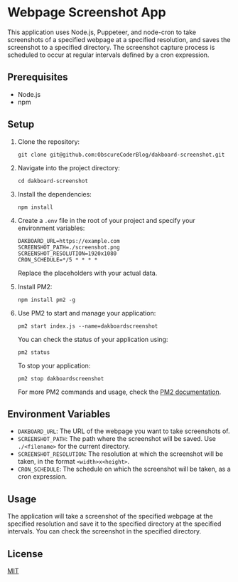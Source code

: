 # Webpage Screenshot App

This application uses Node.js, Puppeteer, and node-cron to take screenshots of a specified webpage at a specified resolution, and saves the screenshot to a specified directory. The screenshot capture process is scheduled to occur at regular intervals defined by a cron expression.

## Prerequisites

- Node.js
- npm

## Setup

1. Clone the repository:

    ```
    git clone git@github.com:ObscureCoderBlog/dakboard-screenshot.git
    ```

2. Navigate into the project directory:

    ```
    cd dakboard-screenshot
    ```

3. Install the dependencies:

    ```
    npm install
    ```

4. Create a `.env` file in the root of your project and specify your environment variables:

    ```
    DAKBOARD_URL=https://example.com
    SCREENSHOT_PATH=./screenshot.png
    SCREENSHOT_RESOLUTION=1920x1080
    CRON_SCHEDULE=*/5 * * * *
    ```

    Replace the placeholders with your actual data.

5. Install PM2:

    ```
    npm install pm2 -g
    ```

6. Use PM2 to start and manage your application:

    ```
    pm2 start index.js --name=dakboardscreenshot
    ```

    You can check the status of your application using:

    ```
    pm2 status
    ```

    To stop your application:

    ```
    pm2 stop dakboardscreenshot
    ```

    For more PM2 commands and usage, check the [PM2 documentation](https://pm2.keymetrics.io/docs/usage/quick-start/).

## Environment Variables

- `DAKBOARD_URL`: The URL of the webpage you want to take screenshots of.
- `SCREENSHOT_PATH`: The path where the screenshot will be saved. Use `./<filename>` for the current directory.
- `SCREENSHOT_RESOLUTION`: The resolution at which the screenshot will be taken, in the format `<width>x<height>`.
- `CRON_SCHEDULE`: The schedule on which the screenshot will be taken, as a cron expression.

## Usage

The application will take a screenshot of the specified webpage at the specified resolution and save it to the specified directory at the specified intervals. You can check the screenshot in the specified directory.

## License

[MIT](https://choosealicense.com/licenses/mit/)
